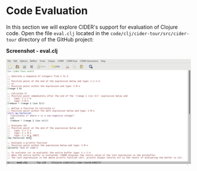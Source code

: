 # Code Evaluation

In this section we will explore CIDER's support for evaluation of Clojure code. Open the file `eval.clj` located in the `code/clj/cider-tour/src/cider-tour` directory of the GitHub project:

**Screenshot - eval.clj**

![Clojure Source - eval.clj](images/eval_clj_code.jpg)

